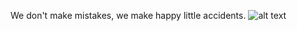 We don't make mistakes, we make happy little accidents.
![alt text](https://i.imgur.com/RpAokda.png)
